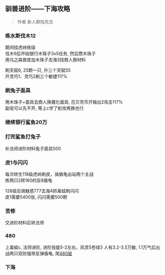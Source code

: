 ## 驯兽进阶——下海攻略  

> 作者 新人群陆先生  

### 练水斯伐木12
期间挂虎岭练级  
伐木9后开始银行木珠子3x5任务, 然后攒木珠子  
用乌之森兽皮加木珠子去海3找商人换材料  

刷天赋6, 25颗一只, 升三个天赋55  
开灵巧1、灵巧2刷三个敏捷117%  

### 刷兔子面具
用木珠子+面具去商人换魔化面具, 花贝壳币开输出2攻击117%  
副宠可以先不开, 等上c学了削攻再换也行  

### 继续银行鲨鱼20万

### 打完鲨鱼打兔子
补法师进阶材料兔子面具500  

### 皮1与闪闪
每次转生118级虎岭刷皮，骑盾龟出站两个主战  
练两只2转160的反8盾龟  

128级后骑魅惑777去海4抓毒蛙刷闪闪  
皮1需要5400张, 闪闪需要500颗  

### 苦修
交进阶材料后转法师  

### 480
上毒蛙c, 法师进阶, 进阶技能5-2左右，风灵5苍绿3
人有3.2-3.5万敏, 1.1万气后出战两只双防强带反弹盾龟, 爬[480层](/进阶/一张图教你进阶480.md)

### 下海